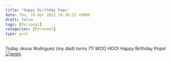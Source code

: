 ```yaml
---
title: 'Happy Birthday Papi'
date: Thu, 19 Apr 2012 14:38:23 +0000
draft: false
tags: [Personal]
categories: [Personal]
type: post
---
```


Today Jesus Rodriguez (my dad) turns 71! WOO HOO! Happy Birthday Pops! [![](http://zeusville.files.wordpress.com/2012/04/pops.jpg "pops")](http://zeusville.files.wordpress.com/2012/04/pops.jpg)